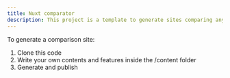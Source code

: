 ```yaml
---
title: Nuxt comparator
description: This project is a template to generate sites comparing any kind of items (the "antagonists")
---
```


To generate a comparison site:
1. Clone this code
2. Write your own contents and features inside the /content folder
3. Generate and publish